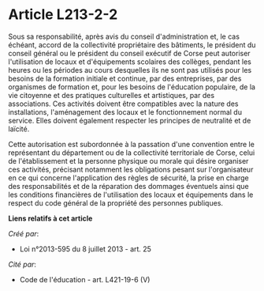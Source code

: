 # Article L213-2-2

Sous  sa responsabilité, après avis du conseil d'administration et, le cas  échéant, accord de la collectivité propriétaire
des bâtiments, le  président du conseil général ou le président du conseil exécutif de  Corse peut autoriser l'utilisation de
locaux et d'équipements scolaires  des collèges, pendant les heures ou les périodes au cours desquelles ils  ne sont pas
utilisés pour les besoins de la formation initiale et  continue, par des entreprises, par des organismes de formation et,
pour  les besoins de l'éducation populaire, de la vie citoyenne et des  pratiques culturelles et artistiques, par des
associations. Ces  activités doivent être compatibles avec la nature des installations,  l'aménagement des locaux et le
fonctionnement normal du service. Elles  doivent également respecter les principes de neutralité et de laïcité. 

Cette autorisation est subordonnée à la passation d'une convention  entre le représentant du département ou de la
collectivité territoriale  de Corse, celui de l'établissement et la personne physique ou morale qui  désire organiser ces
activités, précisant notamment les obligations  pesant sur l'organisateur en ce qui concerne l'application des règles de
sécurité, la prise en charge des responsabilités et de la réparation  des dommages éventuels ainsi que les conditions
financières de  l'utilisation des locaux et équipements dans le respect du code général de la propriété des personnes
publiques.

**Liens relatifs à cet article**

_Créé par_:

  - Loi n°2013-595 du 8 juillet 2013 - art. 25

_Cité par_:

  - Code de l'éducation - art. L421-19-6 (V)
